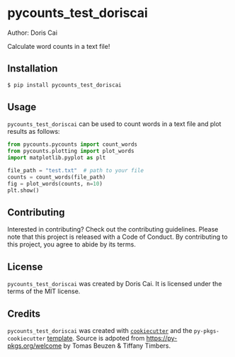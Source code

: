 # pycounts_test_doriscai

Author: Doris Cai

Calculate word counts in a text file!

## Installation

```bash
$ pip install pycounts_test_doriscai
```

## Usage

`pycounts_test_doriscai` can be used to count words in a text file and plot results
as follows:

```python
from pycounts.pycounts import count_words
from pycounts.plotting import plot_words
import matplotlib.pyplot as plt

file_path = "test.txt"  # path to your file
counts = count_words(file_path)
fig = plot_words(counts, n=10)
plt.show()
```

## Contributing

Interested in contributing? Check out the contributing guidelines. Please note that this project is released with a Code of Conduct. By contributing to this project, you agree to abide by its terms.

## License

`pycounts_test_doriscai` was created by Doris Cai. It is licensed under the terms of the MIT license.

## Credits

`pycounts_test_doriscai` was created with [`cookiecutter`](https://cookiecutter.readthedocs.io/en/latest/) and the `py-pkgs-cookiecutter` [template](https://github.com/py-pkgs/py-pkgs-cookiecutter). Source is adpoted from https://py-pkgs.org/welcome by Tomas Beuzen & Tiffany Timbers.
